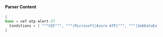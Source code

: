 #### Parser Content
```Java
{
Name = cef-atp-alert-27
  Conditions = [ """CEF""", """|Microsoft|Azure ATP|""", """|SmbDataExfiltrationSecurityAlert|""" ]
}
```
